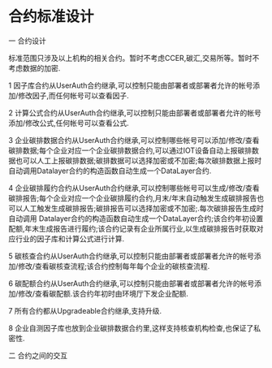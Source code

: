 # 合约标准设计

一 合约设计

标准范围只涉及以上机构的相关合约。暂时不考虑CCER,碳汇,交易所等。暂时不考虑数据的加密.

1 因子库合约从UserAuth合约继承,可以控制只能由部署者或部署者允许的帐号添加/修改因子,而任何帐号可以查看因子.

2 计算公式合约从UserAuth合约继承,可以控制只能由部署者或部署者允许的帐号添加/修改公式,任何帐号可以查看公式.

3 企业碳排数据合约从UserAuth合约继承,可以控制哪些帐号可以添加/修改/查看碳排数据;每个企业对应一个企业碳排数据合约,可以通过IOT设备自动上报碳排数据也可以人工上报碳排数据;碳排数据可以选择加密或不加密;每次碳排数据上报时自动调用Datalayer合约的构造函数自动生成一个DataLayer合约.

4 企业碳排履约合约从UserAuth合约继承,可以控制哪些帐号可以生成/修改/查看碳排报告;每个企业对应一个企业碳排履约合约,月末/年末自动触发生成碳排报告也可以人工触发生成碳排报告;碳排报告可以选择加密或不加密;.每次碳排报告生成时自动调用 Datalayer合约的构造函数自动生成一个DataLayer合约;该合约年初设置配额,年末生成报告进行履约;该合约记录有企业所属行业,以生成碳排报告时获取对应行业的因子库和计算公式进行计算.

5 碳核查合约从UserAuth合约继承,可以控制只能由部署者或部署者允许的帐号添加/修改/查看碳核查流程;该合约控制每年每个企业的碳核查流程.

6 碳配额合约从UserAuth合约继承,可以控制只能由部署者或部署者允许的帐号添加/修改/查看碳配额.该合约年初时由环境厅下发企业配额.

7 所有合约都从Upgradeable合约继承,支持升级.

8 企业自测因子库也放到企业碳排数据合约里,这样支持核查机构检查,也保证了私密性.



二 合约之间的交互

